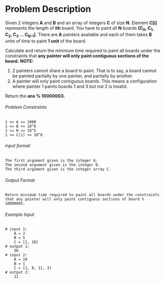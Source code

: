 # Problem Description

Given 2 integers **A** and **B** and an array of integers **C** of size **N**. Element **C[i]** represents the length of **ith** board.
You have to paint all **N** boards **[C<sub>0</sub>, C<sub>1</sub>, C<sub>2</sub>, C<sub>3</sub> … C<sub>N-1</sub>]**. There are **A** painters available and each of them takes **B** units of time to paint **1 unit** of the board.

Calculate and return the minimum time required to paint all boards under the constraints that **any painter will only paint contiguous sections of the board.**
**NOTE:**
1. 2 painters cannot share a board to paint. That is to say, a board cannot be painted partially by one painter, and partially by another.
2. A painter will only paint contiguous boards. This means a configuration where painter 1 paints boards 1 and 3 but not 2 is invalid.

Return the **ans % 10000003.**

###### Problem Constraints

```
1 <= A <= 1000
1 <= B <= 10^6
1 <= N <= 10^5
1 <= C[i] <= 10^6
```

###### input format

``` 
The first argument given is the integer A.
The second argument given is the integer B.
The third argument given is the integer array C.
```

###### Output Format

```
Return minimum time required to paint all boards under the constraints that any painter will only paint contiguous sections of board % 10000003.
```

###### Example Input

```
# input 1: 
    A = 2
    B = 5
    C = [1, 10]
# output 1: 
    50
# input 2: 
    A = 10
    B = 1
    C = [1, 8, 11, 3]
# output 2: 
    11
```
